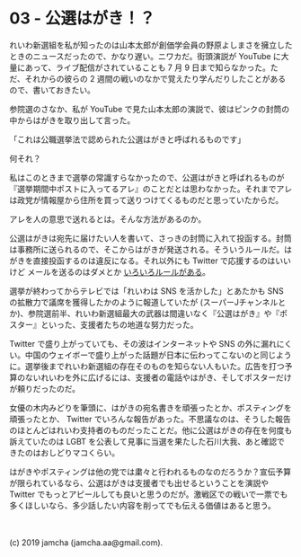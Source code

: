 

# 03 - 公選はがき！？

れいわ新選組を私が知ったのは山本太郎が創価学会員の野原よしまさを擁立したときのニュースだったので、かなり遅い。ニワカだ。街頭演説が YouTube に大量にあって、ライブ配信がされていることも 7 月 9 日まで知らなかった。ただ、それからの彼らの 2 週間の戦いのなかで覚えたり学んだりしたことがあるので、書いておきたい。

参院選のさなか、私が YouTube で見た山本太郎の演説で、彼はピンクの封筒の中からはがきを取り出して言った。

「これは公職選挙法で認められた公選はがきと呼ばれるものです」

何それ？

私はこのときまで選挙の常識すらなかったので、公選はがきと呼ばれるものが『選挙期間中ポストに入ってるアレ』のことだとは思わなかった。それまでアレは政党が情報屋から住所を買って送りつけてくるものだと思っていたからだ。

アレを人の意思で送れるとは。そんな方法があるのか。

公選はがきは宛先に届けたい人を書いて、さっきの封筒に入れて投函する。封筒は事務所に送られるので、そこからはがきが発送される。そういうルールだ。はがきを直接投函するのは違反になる。それ以外にも Twitter で応援するのはいいけど メールを送るのはダメとか [いろいろルールがある](https://nlab.itmedia.co.jp/nl/articles/1907/14/news010.html)。

選挙が終わってからテレビでは「れいわは SNS を活かした」とあたかも SNS の拡散力で議席を獲得したかのように報道していたが (スーパーJチャンネルとか)、参院選前半、れいわ新選組最大の武器は間違いなく『公選はがき』や『ポスター』といった、支援者たちの地道な努力だった。

Twitter で盛り上がっていても、その波はインターネットや SNS の外に漏れにくい。中国のウェイボーで盛り上がった話題が日本に伝わってこないのと同じように。選挙後までれいわ新選組の存在そのものを知らない人もいた。広告を打つ予算のないれいわを外に広げるには、支援者の電話やはがき、そしてポスターだけが頼りだったのだ。

女優の木内みどりを筆頭に、はがきの宛名書きを頑張ったとか、ポスティングを頑張ったとか、 Twitter でいろんな報告があった。不思議なのは、そうした報告のほとんどはれいわ支持者のものだったことだ。他に公選はがきの存在を何度も訴えていたのは LGBT を公表して見事に当選を果たした石川大我、あと確認できたのはおしどりマコくらい。

はがきやポスティングは他の党では粛々と行われるものなのだろうか？宣伝予算が限られているなら、公選はがきは支援者でも出せるということを演説や Twitter でもっとアピールしても良いと思うのだが。激戦区での戦いで一票でも多くほしいなら、多少話したい内容を削ってでも伝える価値はあると思う。

<br>
<br>
(c) 2019 jamcha (jamcha.aa@gmail.com).

